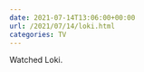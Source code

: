 ```yaml
---
date: 2021-07-14T13:06:00+00:00
url: /2021/07/14/loki.html
categories: TV
---
```

Watched Loki.




